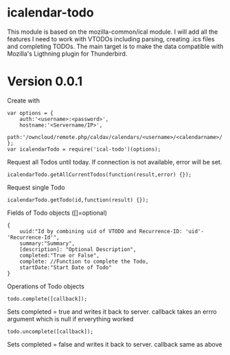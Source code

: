 icalendar-todo
===========

This module is based on the mozilla-common/ical module. I will add all the features I need to work with VTODOs including parsing, creating .ics files and completing TODOs. The main target is to make the data compatible with Mozilla's Ligthning plugin for Thunderbird.

Version 0.0.1
===========

Create with

	var options = {
		auth:'<username>:<password>',
		hostname:'<Servername/IP>',
		path:'/owncloud/remote.php/caldav/calendars/<username>/<calendarname>/'
	};
	var icalendarTodo = require('ical-todo')(options);
	

Request all Todos until today. If connection is not available, error will be set.

	icalendarTodo.getAllCurrentTodos(function(result,error) {});
	
Request single Todo
	
	icalendarTodo.getTodo(id,function(result) {});
	
Fields of Todo objects ([]=optional)

	{
		uuid:"Id by combining uid of VTODO and Recurrence-ID: 'uid'-'Recurrence-Id'",
		summary:"Summary",
		[description]: "Optional Description",
		completed:"True or False",
		complete: //Function to complete the Todo,
		startDate:"Start Date of Todo"
	}
Operations of Todo objects

	todo.complete([callback]);	

Sets completed = true and writes it back to server. callback takes an errro argument which is null if erverything worked
	
	todo.uncomplete([callback]);
	
Sets completed = false and writes it back to server. callback same as above
